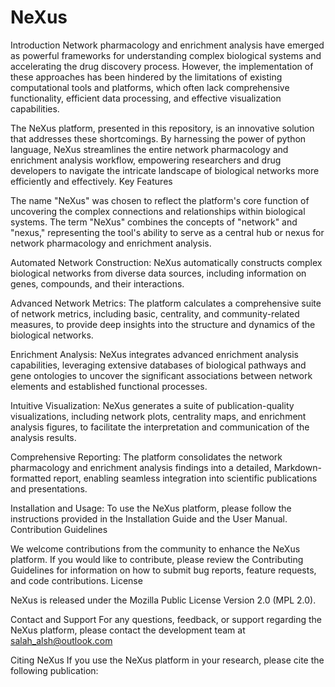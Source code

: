 # NeXus

Introduction
Network pharmacology and enrichment analysis have emerged as powerful frameworks for understanding complex biological systems and accelerating the drug discovery process. However, the implementation of these approaches has been hindered by the limitations of existing computational tools and platforms, which often lack comprehensive functionality, efficient data processing, and effective visualization capabilities.

The NeXus platform, presented in this repository, is an innovative solution that addresses these shortcomings. By harnessing the power of python language, NeXus streamlines the entire network pharmacology and enrichment analysis workflow, empowering researchers and drug developers to navigate the intricate landscape of biological networks more efficiently and effectively.
Key Features


The name "NeXus" was chosen to reflect the platform's core function of uncovering the complex connections and relationships within biological systems. The term "NeXus" combines the concepts of "network" and "nexus," representing the tool's ability to serve as a central hub or nexus for network pharmacology and enrichment analysis.

Automated Network Construction: 
NeXus automatically constructs complex biological networks from diverse data sources, including information on genes, compounds, and their interactions.

Advanced Network Metrics: 
The platform calculates a comprehensive suite of network metrics, including basic, centrality, and community-related measures, to provide deep insights into the structure and dynamics of the biological networks.

Enrichment Analysis: 
NeXus integrates advanced enrichment analysis capabilities, leveraging extensive databases of biological pathways and gene ontologies to uncover the significant associations between network elements and established functional processes.

Intuitive Visualization: 
NeXus generates a suite of publication-quality visualizations, including network plots, centrality maps, and enrichment analysis figures, to facilitate the interpretation and communication of the analysis results.

Comprehensive Reporting: 
The platform consolidates the network pharmacology and enrichment analysis findings into a detailed, Markdown-formatted report, enabling seamless integration into scientific publications and presentations.


Installation and Usage:
To use the NeXus platform, please follow the instructions provided in the Installation Guide and the User Manual.
Contribution Guidelines

We welcome contributions from the community to enhance the NeXus platform. If you would like to contribute, please review the Contributing Guidelines for information on how to submit bug reports, feature requests, and code contributions.
License

NeXus is released under the Mozilla Public License Version 2.0 (MPL 2.0).

Contact and Support
For any questions, feedback, or support regarding the NeXus platform, please contact the development team at salah_alsh@outlook.com

Citing NeXus
If you use the NeXus platform in your research, please cite the following publication:






